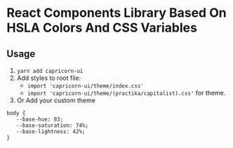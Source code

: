 # React Components Library Based On HSLA Colors And CSS Variables

## Usage

1. `yarn add capricorn-ui`
2. Add styles to root file:
    - `import 'capricorn-ui/theme/index.css'`
    - `import 'capricorn-ui/theme/(practika/capitalist).css'` for theme.
3. Or Add your custom theme
```
body {
   --base-hue: 83;
   --base-saturation: 74%;
   --base-lightness: 42%;
}
```
